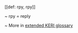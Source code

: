 [[def: rpy, rpy]]

~ rpy = reply

~ More in <a href="https://weboftrust.github.io/WOT-terms/docs/glossary/rpy">extended KERI glossary</a>
